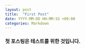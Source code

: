 ```yaml
---
layout: post
title:  "First Post"
date: YYYY-MM-DD HH:MM:SS +09:00
categories: Markdown
---
```


### 첫 포스팅은 테스트를 위한 것입니다.